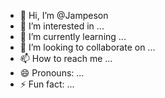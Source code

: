 - 👋 Hi, I’m @Jampeson
- 👀 I’m interested in ...
- 🌱 I’m currently learning ...
- 💞️ I’m looking to collaborate on ...
- 📫 How to reach me ...
- 😄 Pronouns: ...
- ⚡ Fun fact: ...

<!---
Jampeson/Jampeson is a ✨ special ✨ repository because its `README.md` (this file) appears on your GitHub profile.
You can click the Preview link to take a look at your changes.
--->
